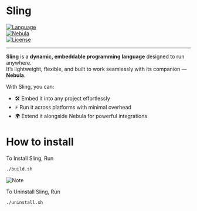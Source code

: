 # Sling  

[![Language](https://img.shields.io/badge/language-C-orange?style=for-the-badge)](https://github.com/Open-Sling/Sling)  
[![Nebula](https://img.shields.io/badge/works%20with-Nebula-purple?style=for-the-badge)](#)  
[![License](https://img.shields.io/badge/license-OSPL-orange?style=for-the-badge)](LICENSE)  

---

**Sling** is a **dynamic, embeddable programming language** designed to run anywhere.  
It’s lightweight, flexible, and built to work seamlessly with its companion — **Nebula**.  

With Sling, you can:  
- 🛠️ Embed it into any project effortlessly  
- ⚡ Run it across platforms with minimal overhead  
- 🌍 Extend it alongside Nebula for powerful integrations  

# How to install

To Install Sling, Run
```bash
./build.sh
```
![Note](https://img.shields.io/badge/ℹ️%20Note:%20The%20Easy%20Installer%20is%20coming%20soon-4285F4?style=for-the-badge)

To Uninstall Sling, Run
```bahs
./uninstall.sh
```